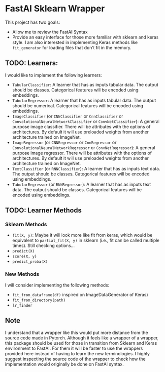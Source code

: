 # FastAI Sklearn Wrapper
This project has two goals:
- Allow me to review the FastAI Syntax
- Provide an easy interface for those more familiar with sklearn and keras style. I am also interested in implementing Keras methods like `fit_generator` for loading files that don't fit in the memory. 

## TODO: Learners:
I would like to implement the following learners:
- `TabularClassifier`: A learner that has as inputs tabular data. The output should be classes. Categorical features will be encoded using embeddings.
- `TabularRegressor`: A learner that has as inputs tabular data. The output should be numerical. Categorical features will be encoded using embeddings.
- `ImageClassifier` (or `CNNClassifier` or `CnnClassifier` or `ConvolutionalNeuralNetworkClassifier` or `ConvNetClassifier`): A general purpose image classifier. There will be attributes with the options of architectures. By default it will use preloaded weights from another architecture trained on ImageNet. 
- `ImageRegressor` (or `CNNRegressor` or `CnnRegressor` or `ConvolutionalNeuralNetworkRegressor` or `ConvNetRegressor`): A general purpose image regressor. There will be attributes with the options of architectures. By default it will use preloaded weights from another architecture trained on ImageNet. 
- `TextClassifier` (or `RNNClassifier`): A learner that has as inputs text data. The output should be classes. Categorical features will be encoded using embeddings.
- `TabularRegressor` (or `RNNRegressor`): A learner that has as inputs text data. The output should be classes. Categorical features will be encoded using embeddings.

## TODO: Learner Methods

### Sklearn Methods
- `fit(X, y)`: Maybe it will look more like fit from keras, which would be equivalent to `partial_fit(X, y)` in sklearn (i.e., fit can be called multiple times). Still checking options...
- `predict(X)`
- `score(X, y)`
- `predict_proba(X)`

### New Methods
I will consider implementing the following methods:
  - `fit_from_dataframe(df)` inspired on ImageDataGenerator of Keras)
  - `fit_from_directory(path)`
  - `lr_finder`

## Note
I understand that a wrapper like this would put more distance from the source code made in Pytorch. Although it feels like a wrapper of a wrapper, this package should be used for those in transition from Sklearn and Keras environment to FastAI. For them it will be faster to use the wrappers provided here instead of having to learn the new terminologies. I highly suggest inspecting the source code of the wrapper to check how the implementation would originally be done on FastAI syntax. 
